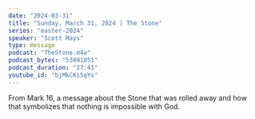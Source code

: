 ```yaml
---
date: "2024-03-31"
title: "Sunday, March 31, 2024 | The Stone"
series: "easter-2024"
speaker: "Scott Mays"
type: message
podcast: "TheStone.m4a"
podcast_bytes: "53891851"
podcast_duration: "27:41"
youtube_id: "bjMkCKi5qYs"
---
```

From Mark 16, a message about the Stone that was rolled away and how that symbolizes that nothing is impossible with God.
